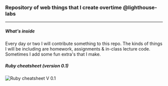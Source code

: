 ### Repository of web things that I create overtime @lighthouse-labs
---

##### What's inside
Every day or two I will contribute something to this repo. The kinds of things I will be including are homework, assignments & in-class lecture code. Sometimes I add some fun extra's that I make.

##### Ruby cheatsheet (version 0.1)
![Ruby cheatsheet V 0.1](https://github.com/adamdahan/lighthouse-web/blob/master/ruby-cheatsheet-v-0.1/image/ruby-cheatsheet-v-0.1.png)

